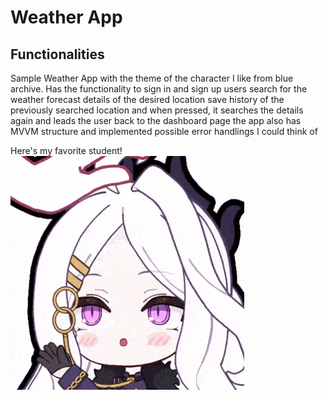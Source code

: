 # Weather App
## Functionalities
Sample Weather App with the theme of the character I like from blue archive.
Has the functionality to sign in and sign up users
search for the weather forecast details of the desired location
save history of the previously searched location and when pressed, it searches the details again and leads the user back to the dashboard page
the app also has MVVM structure and implemented possible error handlings I could think of

Here's my favorite student!
<br>
![Hina Sorasaki](assets/images/hina_images/hina-hina-sorasaki.gif)
